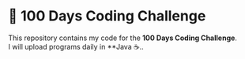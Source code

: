 # 🚀 100 Days Coding Challenge  

This repository contains my code for the **100 Days Coding Challenge**.  
I will upload programs daily in **Java ☕..  
